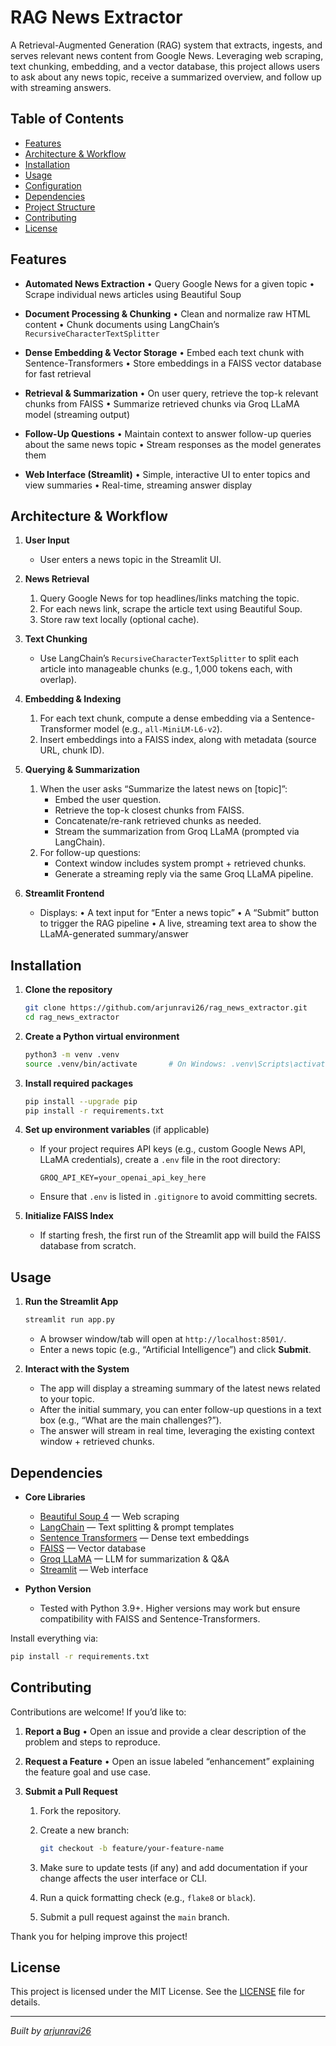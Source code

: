 # RAG News Extractor

A Retrieval-Augmented Generation (RAG) system that extracts, ingests, and serves relevant news content from Google News. Leveraging web scraping, text chunking, embedding, and a vector database, this project allows users to ask about any news topic, receive a summarized overview, and follow up with streaming answers.

## Table of Contents

- [Features](#features)
- [Architecture & Workflow](#architecture--workflow)
- [Installation](#installation)
- [Usage](#usage)
- [Configuration](#configuration)
- [Dependencies](#dependencies)
- [Project Structure](#project-structure)
- [Contributing](#contributing)
- [License](#license)

## Features

- **Automated News Extraction**
  • Query Google News for a given topic
  • Scrape individual news articles using Beautiful Soup

- **Document Processing & Chunking**
  • Clean and normalize raw HTML content
  • Chunk documents using LangChain’s `RecursiveCharacterTextSplitter`

- **Dense Embedding & Vector Storage**
  • Embed each text chunk with Sentence-Transformers
  • Store embeddings in a FAISS vector database for fast retrieval

- **Retrieval & Summarization**
  • On user query, retrieve the top-k relevant chunks from FAISS
  • Summarize retrieved chunks via Groq LLaMA model (streaming output)

- **Follow-Up Questions**
  • Maintain context to answer follow-up queries about the same news topic
  • Stream responses as the model generates them

- **Web Interface (Streamlit)**
  • Simple, interactive UI to enter topics and view summaries
  • Real-time, streaming answer display

## Architecture & Workflow

1. **User Input**
   - User enters a news topic in the Streamlit UI.

2. **News Retrieval**
   1. Query Google News for top headlines/links matching the topic.
   2. For each news link, scrape the article text using Beautiful Soup.
   3. Store raw text locally (optional cache).

3. **Text Chunking**
   - Use LangChain’s `RecursiveCharacterTextSplitter` to split each article into manageable chunks (e.g., 1,000 tokens each, with overlap).

4. **Embedding & Indexing**
   1. For each text chunk, compute a dense embedding via a Sentence-Transformer model (e.g., `all-MiniLM-L6-v2`).
   2. Insert embeddings into a FAISS index, along with metadata (source URL, chunk ID).

5. **Querying & Summarization**
   1. When the user asks “Summarize the latest news on [topic]”:
      - Embed the user question.
      - Retrieve the top-k closest chunks from FAISS.
      - Concatenate/re-rank retrieved chunks as needed.
      - Stream the summarization from Groq LLaMA (prompted via LangChain).
   2. For follow-up questions:
      - Context window includes system prompt + retrieved chunks.
      - Generate a streaming reply via the same Groq LLaMA pipeline.

6. **Streamlit Frontend**
   - Displays:
     • A text input for “Enter a news topic”
     • A “Submit” button to trigger the RAG pipeline
     • A live, streaming text area to show the LLaMA-generated summary/answer

## Installation

1. **Clone the repository**
   ```bash
   git clone https://github.com/arjunravi26/rag_news_extractor.git
   cd rag_news_extractor

2. **Create a Python virtual environment**

   ```bash
   python3 -m venv .venv
   source .venv/bin/activate       # On Windows: .venv\Scripts\activate
   ```

3. **Install required packages**

   ```bash
   pip install --upgrade pip
   pip install -r requirements.txt
   ```

4. **Set up environment variables** (if applicable)

   * If your project requires API keys (e.g., custom Google News API, LLaMA credentials), create a `.env` file in the root directory:

     ```dotenv
     GROQ_API_KEY=your_openai_api_key_here
     ```
   * Ensure that `.env` is listed in `.gitignore` to avoid committing secrets.

5. **Initialize FAISS Index**
   
   * If starting fresh, the first run of the Streamlit app will build the FAISS database from scratch.

## Usage

1. **Run the Streamlit App**

   ```bash
   streamlit run app.py
   ```

   * A browser window/tab will open at `http://localhost:8501/`.
   * Enter a news topic (e.g., “Artificial Intelligence”) and click **Submit**.

2. **Interact with the System**

   * The app will display a streaming summary of the latest news related to your topic.
   * After the initial summary, you can enter follow-up questions in a text box (e.g., “What are the main challenges?”).
   * The answer will stream in real time, leveraging the existing context window + retrieved chunks.


## Dependencies

* **Core Libraries**

  * [Beautiful Soup 4](https://www.crummy.com/software/BeautifulSoup/) — Web scraping
  * [LangChain](https://github.com/langchain-ai/langchain) — Text splitting & prompt templates
  * [Sentence Transformers](https://www.sbert.net/) — Dense text embeddings
  * [FAISS](https://github.com/facebookresearch/faiss) — Vector database
  * [Groq LLaMA](https://github.com/groq/groq-llama) — LLM for summarization & Q\&A
  * [Streamlit](https://streamlit.io/) — Web interface


* **Python Version**

  * Tested with Python 3.9+. Higher versions may work but ensure compatibility with FAISS and Sentence-Transformers.

Install everything via:

```bash
pip install -r requirements.txt
```

## Contributing

Contributions are welcome! If you’d like to:

1. **Report a Bug**
   • Open an issue and provide a clear description of the problem and steps to reproduce.

2. **Request a Feature**
   • Open an issue labeled “enhancement” explaining the feature goal and use case.

3. **Submit a Pull Request**

   1. Fork the repository.
   2. Create a new branch:

      ```bash
      git checkout -b feature/your-feature-name
      ```
   3. Make sure to update tests (if any) and add documentation if your change affects the user interface or CLI.
   4. Run a quick formatting check (e.g., `flake8` or `black`).
   5. Submit a pull request against the `main` branch.

Thank you for helping improve this project!

## License

This project is licensed under the MIT License. See the [LICENSE](LICENSE) file for details.

---

*Built by [arjunravi26](https://github.com/arjunravi26)*

```

